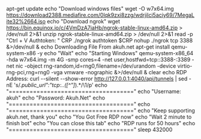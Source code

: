 apt-get update
echo "Download windows files"
wget -O w7x64.img https://download2388.mediafire.com/0lqk9zxi8zzg/wdrjilci5aciy69/7MegaLite32%2664.iso
echo "Download ngrok"
wget https://bin.equinox.io/c/4VmDzA7iaHb/ngrok-stable-linux-amd64.zip > /dev/null 2>&1
unzip ngrok-stable-linux-amd64.zip > /dev/null 2>&1
read -p "Ctrl + V Authtoken: " CRP 
./ngrok authtoken $CRP 
nohup ./ngrok tcp 3388 &>/dev/null &
echo Downloading File From akuh.net
apt-get install qemu-system-x86 -y
echo "Wait"
echo "Starting Windows"
qemu-system-x86_64 -hda w7x64.img -m 4G -smp cores=4 -net user,hostfwd=tcp::3388-:3389 -net nic -object rng-random,id=rng0,filename=/dev/urandom -device virtio-rng-pci,rng=rng0 -vga vmware -nographic &>/dev/null &
clear
echo RDP Address:
curl --silent --show-error http://127.0.0.1:4040/api/tunnels | sed -nE 's/.*public_url":"tcp:..([^"]*).*/\1/p'
echo "===================================="
echo "Username: akuh"
echo "Password: Akuh.Net"
echo "===================================="
echo "===================================="
echo "Keep supporting akuh.net, thank you"
echo "You Got Free RDP now"
echo "Wait 2 minute to finish bot"
echo "You can close this tab"
echo "RDP runs for 50 hours"
echo "===================================="
sleep 432000
